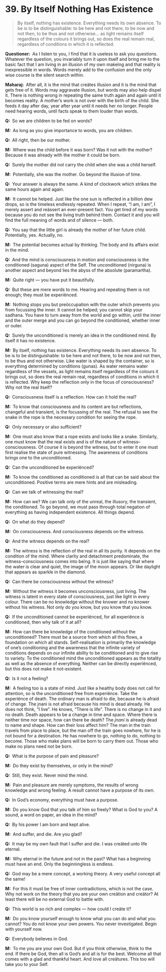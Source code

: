 # 39. By Itself Nothing Has Existence

>By itself, nothing has existence. Everything needs its own absence. To be is 
to be distinguishable: to be here and not there, to be now and not then, to be 
thus and not otherwise… as light remains itself regardless of the colours it 
brings out, so does the real remain real, regardless of conditions in which it 
is reflected.

**Questioner:**&ensp;As I listen to you, I find that it is useless to ask you 
questions. Whatever the question, you invariably turn it upon itself and bring 
me to the basic fact that I am living in an illusion of my own makeïng and that 
reality is inexpressible in words. Words merely add to the confusion and the 
only wise course is the silent search within.

**Maharaj:**&ensp;After all, it is the mind that creätes illusion and it is 
the mind that gets free of it. Words may aggravate illusion, but words may 
also help dispel it. There is nothing wrong in repeating the same truth again 
and again until it becomes reality. A mother’s work is not over with the birth 
of the child. She feeds it day after day, year after year until it needs her 
no longer. People need hearing words, until facts speak to them louder than 
words.

**Q:**&ensp;So we are children to be fed on words?

**M:**&ensp;As long as you give importance to words, you are children.

**Q:**&ensp;All right, then be our mother.

**M:**&ensp;Where was the child before it was born? Was it not with the 
mother? Because it was already with the mother it could be born.

**Q:**&ensp;Surely the mother did not carry the child when she was a child 
herself.

**M:**&ensp;Potentially, she was the mother. Go beyond the illusion of time.

**Q:**&ensp;Your answer is always the same. A kind of clockwork which strikes 
the same hours again and again.

**M:**&ensp;It cannot be helped. Just like the one sun is reflected in a 
billion dew drops, so is the timeless endlessly repeated. When I repeat, “I 
am, I am”, I merely assert and reässert an ever-present fact. You get tired of 
my words because you do not see the living truth behind them. Contact it and 
you will find the full meaning of words and of silence — both.

**Q:**&ensp;You say that the little girl is already the mother of her future 
child. Potentially, yes. Actually, no.

**M:**&ensp;The potential becomes actual by thinking. The body and its affairs 
exist in the mind.

**Q:**&ensp;And the mind is consciousness in motion and consciousness is the 
conditioned (<span data-tippy-content="Manifested condition with the three 
<em>guna</em>s, qualities — <em>sattva</em>, <em>rajas</em> and 
<em>tamas</em>. The Supreme Absolute conceived of as possessing qualities like 
love, mercy etc., as distinguished from the undifferentiated Absolute of the 
<em>Advaita Vedanta</em>.">saguna</span>) aspect of the Self. The 
unconditioned (<span data-tippy-content="The unconditioned, without form, 
qualities or attributes.">nirguna</span>) is another aspect and beyond lies 
the abyss of the absolute (<span data-tippy-content="The sublime 
truth.">paramartha</span>).

**M:**&ensp;Quite right — you have put it beautifully.

**Q:**&ensp;But these are mere words to me. Hearing and repeating them is not 
enough; they must be experiënced.

**M:**&ensp;Nothing stops you but preöccupation with the outer which prevents 
you from focussing the inner. It cannot be helped; you cannot skip your <span 
data-tippy-content="The practice which produces success, 
<em>siddhi</em>.">sadhana</span>. You have to turn away from the world and go 
within, until the inner and the outer merge and you can go beyond the 
conditioned, whether inner or outer.

**Q:**&ensp;Surely the unconditioned is merely an idea in the conditioned 
mind. By itself it has no existence.

**M:**&ensp;By itself, nothing has existence. Everything needs its own 
absence. To be is to be distinguishable: to be here and not there, to be now 
and not then, to be thus and not otherwise. Like water is shaped by the 
container, so is everything determined by conditions (<span 
data-tippy-content="Attributes, qualities. In <em>Samkhya</em> philosophy the 
three attributes of the cosmic substance (<em>prakriti</em>) are: illuminating 
(<em>sattva</em>), activating (<em>rajas</em>) and restraining 
(<em>tamas</em>).">guna</span>s). As water remains water regardless of the 
vessels, as light remains itself regardless of the colours it brings out, so 
does the real remain real, regardless of conditions in which it is reflected. 
Why keep the reflection only in the focus of consciousness? Why not the real 
itself?

**Q:**&ensp;Consciousness itself is a reflection. How can it hold the real?

**M:**&ensp;To know that consciousness and its content are but reflections, 
changeful and transient, is the focussing of the real. The refusal to see the 
snake in the rope is the necessary condition for seeïng the rope.

**Q:**&ensp;Only necessary or also sufficient?

**M:**&ensp;One must also know that a rope exists and looks like a snake. 
Similarly, one must know that the real exists and is of the nature of 
witness–consciousness. Of course it is beyond the witness, but to enter it one 
must first realise the state of pure witnessing. The awareness of conditions 
brings one to the unconditioned.

**Q:**&ensp;Can the unconditioned be experiënced?

**M:**&ensp;To know the conditioned as conditioned is all that can be said 
about the unconditioned. Positive terms are mere hints and are misleading.

**Q:**&ensp;Can we talk of witnessing the real?

**M:**&ensp;How can we? We can talk only of the unreal, the illusory, the 
transient, the conditioned. To go beyond, we must pass through total negation 
of everything as having independent existence. All things depend.

**Q:**&ensp;On what do they depend?

**M:**&ensp;On consciousness. And consciousness depends on the witness.

**Q:**&ensp;And the witness depends on the real?

**M:**&ensp;The witness is the reflection of the real in all its purity. It 
depends on the condition of the mind. Where clarity and detachment 
predominate, the witness–consciousness comes into beïng. It is just like 
saying that where the water is clear and quiet, the image of the moon appears. 
Or like daylight that appears as sparkle in the diamond.

**Q:**&ensp;Can there be consciousness without the witness?

**M:**&ensp;Without the witness it becomes unconsciousness, just living. The 
witness is latent in every state of consciousness, just like light in every 
colour. There can be no knowledge without the knower and no knower without his 
witness. Not only do you know, but you know that you know.

**Q:**&ensp;If the unconditioned cannot be experiënced, for all experiënce is 
conditioned, then why talk of it at all?

**M:**&ensp;How can there be knowledge of the conditioned without the 
unconditioned? There must be a source from which all this flows, a foundation 
on which all stands. Self-realisation is primarily the knowledge of one’s 
conditioning and the awareness that the infinite variety of conditions depends 
on our infinite ability to be conditioned and to give rise to variety. To the 
conditioned mind the unconditioned appears as the totality as well as the 
absence of everything. Neither can be directly experiënced, but this does not 
make it not-existent.

**Q:**&ensp;Is it not a feeling?

**M:**&ensp;A feeling too is a state of mind. Just like a healthy body does 
not call for attention, so is the unconditioned free from experiënce. Take the 
experiënce of death. The ordinary man is afraid to die, because he is afraid 
of change. The <span data-tippy-content="The knower, especially of the higher 
knowledge derived from meditation; “closely related to the knowledge of 
Brahman”.">jnani</span> is not afraid because his mind is dead already. He 
does not think, “I live”. He knows, “There is life”. There is no change in it 
and no death. Death appears to be a change in time and space. Where there is 
neither time nor space, how can there be death? The *jnani* is already dead to 
name and shape. How can their loss affect him? The man in the train travels 
from place to place, but the man off the train goes nowhere, for he is not 
bound for a destination. He has nowhere to go, nothing to do, nothing to 
become. Those who make plans will be born to carry them out. Those who make no 
plans need not be born.

**Q:**&ensp;What is the purpose of pain and pleasure?

**M:**&ensp;Do they exist by themselves, or only in the mind?

**Q:**&ensp;Still, they exist. Never mind the mind.

**M:**&ensp;Pain and pleasure are merely symptoms, the results of wrong 
knowledge and wrong feeling. A result cannot have a purpose of its own.

**Q:**&ensp;In God’s economy, everything must have a purpose.

**M:**&ensp;Do you know God that you talk of him so freely? What is God to 
you? A sound, a word on paper, an idea in the mind?

**Q:**&ensp;By his power I am born and kept alive.

**M:**&ensp;And suffer, and die. Are you glad?

**Q:**&ensp;It may be my own fault that I suffer and die. I was creäted unto 
life eternal.

**M:**&ensp;Why eternal in the future and not in the past? What has a 
beginning must have an end. Only the beginningless is endless.

**Q:**&ensp;God may be a mere concept, a working theory. A very useful concept 
all the same!

**M:**&ensp;For this it must be free of inner contradictions, which is not the 
case. Why not work on the theory that you are your own creätion and creätor? 
At least there will be no external God to battle with.

**Q:**&ensp;This world is so rich and complex — how could I creäte it?

**M:**&ensp;Do you know yourself enough to know what you can do and what you 
cannot? You do not know your own powers. You never investigated. Begin with 
yourself now.

**Q:**&ensp;Everybody believes in God.

**M:**&ensp;To me you are your own God. But if you think otherwise, think to 
the end. If there be God, then all is God’s and all is for the best. Welcome 
all that comes with a glad and thankful heart. And love all creätures. This 
too will take you to your Self.

<script>
export default {
  props: ["slot-key"],
  mounted () {
    tippy("[data-tippy-content]", {allowHTML: true});
  }
}
</script>